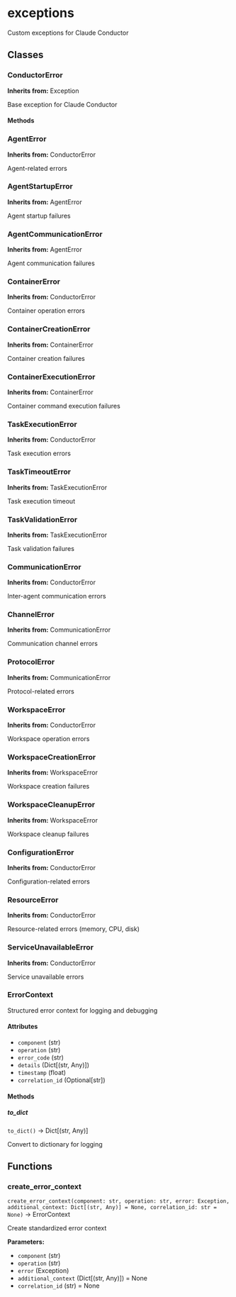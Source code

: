 # exceptions

Custom exceptions for Claude Conductor

## Classes

### ConductorError

**Inherits from:** Exception

Base exception for Claude Conductor

#### Methods

### AgentError

**Inherits from:** ConductorError

Agent-related errors

### AgentStartupError

**Inherits from:** AgentError

Agent startup failures

### AgentCommunicationError

**Inherits from:** AgentError

Agent communication failures

### ContainerError

**Inherits from:** ConductorError

Container operation errors

### ContainerCreationError

**Inherits from:** ContainerError

Container creation failures

### ContainerExecutionError

**Inherits from:** ContainerError

Container command execution failures

### TaskExecutionError

**Inherits from:** ConductorError

Task execution errors

### TaskTimeoutError

**Inherits from:** TaskExecutionError

Task execution timeout

### TaskValidationError

**Inherits from:** TaskExecutionError

Task validation failures

### CommunicationError

**Inherits from:** ConductorError

Inter-agent communication errors

### ChannelError

**Inherits from:** CommunicationError

Communication channel errors

### ProtocolError

**Inherits from:** CommunicationError

Protocol-related errors

### WorkspaceError

**Inherits from:** ConductorError

Workspace operation errors

### WorkspaceCreationError

**Inherits from:** WorkspaceError

Workspace creation failures

### WorkspaceCleanupError

**Inherits from:** WorkspaceError

Workspace cleanup failures

### ConfigurationError

**Inherits from:** ConductorError

Configuration-related errors

### ResourceError

**Inherits from:** ConductorError

Resource-related errors (memory, CPU, disk)

### ServiceUnavailableError

**Inherits from:** ConductorError

Service unavailable errors

### ErrorContext

Structured error context for logging and debugging

#### Attributes

- `component` (str)
- `operation` (str)
- `error_code` (str)
- `details` (Dict[(str, Any)])
- `timestamp` (float)
- `correlation_id` (Optional[str])

#### Methods

##### to_dict

`to_dict()` -> Dict[(str, Any)]

Convert to dictionary for logging

## Functions

### create_error_context

`create_error_context(component: str, operation: str, error: Exception, additional_context: Dict[(str, Any)] = None, correlation_id: str = None)` -> ErrorContext

Create standardized error context

**Parameters:**
- `component` (str)
- `operation` (str)
- `error` (Exception)
- `additional_context` (Dict[(str, Any)]) = None
- `correlation_id` (str) = None
